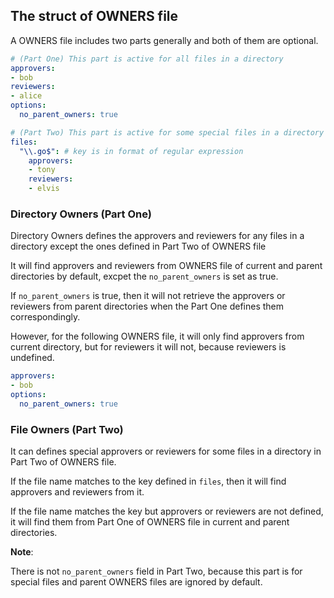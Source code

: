 ## The struct of OWNERS file

A OWNERS file includes two parts generally and both of them are optional.

```yaml
# (Part One) This part is active for all files in a directory 
approvers:
- bob
reviewers:
- alice
options:
  no_parent_owners: true

# (Part Two) This part is active for some special files in a directory
files:
  "\\.go$": # key is in format of regular expression
    approvers:
    - tony
    reviewers:
    - elvis
```

### Directory Owners (Part One)
Directory Owners defines the approvers and reviewers for any files in a directory except the ones defined in Part Two of OWNERS file

It will find approvers and reviewers from OWNERS file of current and parent directories by default, excpet the `no_parent_owners` is set as true.

If `no_parent_owners` is true, then it will not retrieve the approvers or reviewers from parent directories when the Part One defines them correspondingly.

However, for the following OWNERS file, it will only find approvers from current directory, but for reviewers it will not, because reviewers is undefined.

```yaml
approvers:
- bob
options:
  no_parent_owners: true
```

### File Owners (Part Two)
It can defines special approvers or reviewers for some files in a directory in Part Two of OWNERS file.

If the file name matches to the key defined in `files`, then it will find approvers and reviewers from it.

If the file name matches the key but approvers or reviewers are not defined, it will find them from Part One of OWNERS file in current and parent directories.

**Note**:

There is not `no_parent_owners` field in Part Two, because this part is for special files and parent OWNERS files are ignored by default.
